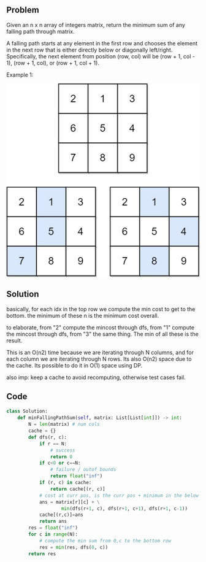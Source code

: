 ## Problem

Given an n x n array of integers matrix, return the minimum sum of any falling path through matrix.

A falling path starts at any element in the first row and chooses the element in the next row that is either directly below or diagonally left/right. Specifically, the next element from position (row, col) will be (row + 1, col - 1), (row + 1, col), or (row + 1, col + 1).

Example 1:

![](images/931.jpg)

## Solution

basically, for each idx in the top row we compute the min cost to get to the bottom. the minimum of these n is the minimum cost overall.

to elaborate, from "2" compute the mincost through dfs, from "1" compute the mincost through dfs, from "3" the same thing. The min of all these is the result.

This is an O(n2) time because we are iterating through N columns, and for each column we are iterating through N rows. Its also O(n2) space due to the cache. Its possible to do it in O(1) space using DP.

also imp: keep a cache to avoid recomputing, otherwise test cases fail.

## Code

```python
class Solution:
    def minFallingPathSum(self, matrix: List[List[int]]) -> int:
        N = len(matrix) # num cols
        cache = {}
        def dfs(r, c):
            if r == N:
                # success
                return 0
            if c<0 or c==N:
                # failure / outof bounds
                return float("inf")
            if (r, c) in cache:
                return cache[(r, c)]
            # cost at curr pos, is the curr pos + minimum in the below adjacent position
            ans = matrix[r][c] + \
                    min(dfs(r+1, c), dfs(r+1, c+1), dfs(r+1, c-1))
            cache[(r,c)]=ans
            return ans
        res = float("inf")
        for c in range(N):
            # compute the min sum from 0,c to the bottom row
            res = min(res, dfs(0, c))
        return res
```